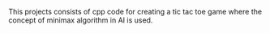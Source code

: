 This projects consists of cpp code for creating a tic tac toe game where the concept of minimax algorithm in AI is used.
